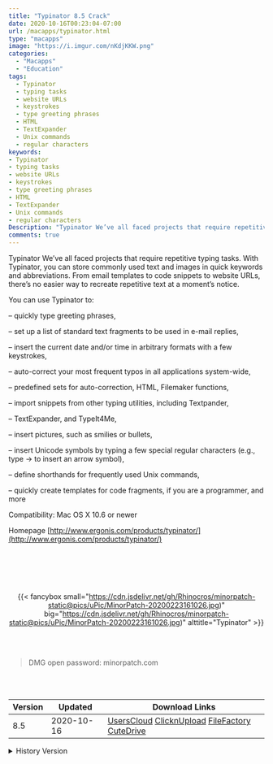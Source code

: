 ```yaml
---
title: "Typinator 8.5 Crack"
date: 2020-10-16T00:23:04-07:00
url: /macapps/typinator.html
type: "macapps"
image: "https://i.imgur.com/nKdjKKW.png"
categories:
  - "Macapps"
  - "Education"
tags:
  - Typinator
  - typing tasks
  - website URLs
  - keystrokes
  - type greeting phrases
  - HTML
  - TextExpander
  - Unix commands
  - regular characters
keywords:
- Typinator
- typing tasks
- website URLs
- keystrokes
- type greeting phrases
- HTML
- TextExpander
- Unix commands
- regular characters
Description: "Typinator We’ve all faced projects that require repetitive typing tasks. With Typinator, you can store commonly used text and images in quick keywords and abbreviations"
comments: true
---
```


Typinator We’ve all faced projects that require repetitive typing tasks. With Typinator, you can store commonly used text and images in quick keywords and abbreviations. From email templates to code snippets to website URLs, there’s no easier way to recreate repetitive text at a moment’s notice.

You can use Typinator to:

– quickly type greeting phrases,

– set up a list of standard text fragments to be used in e-mail replies,

– insert the current date and/or time in arbitrary formats with a few keystrokes,

– auto-correct your most frequent typos in all applications system-wide,

– predefined sets for auto-correction, HTML, Filemaker functions,

– import snippets from other typing utilities, including Textpander,

– TextExpander, and TypeIt4Me,

– insert pictures, such as smilies or bullets,

– insert Unicode symbols by typing a few special regular characters (e.g., type -> to insert an arrow symbol),

– define shorthands for frequently used Unix commands,

– quickly create templates for code fragments, if you are a programmer, and more

Compatibility: Mac OS X 10.6 or newer

Homepage [http://www.ergonis.com/products/typinator/](http://www.ergonis.com/products/typinator/)

<br/>
<br/>
<script async src="https://pagead2.googlesyndication.com/pagead/js/adsbygoogle.js"></script>
<ins class="adsbygoogle"
     style="display:block; text-align:center;"
     data-ad-layout="in-article"
     data-ad-format="fluid"
     data-ad-client="ca-pub-8746275014476192"
     data-ad-slot="5144997159"></ins>
<script>
     (adsbygoogle = window.adsbygoogle || []).push({});
</script>
<br/>
<br/>


<center>

{{< fancybox small="https://cdn.jsdelivr.net/gh/Rhinocros/minorpatch-static@pics/uPic/MinorPatch-20200223161026.jpg)" big="https://cdn.jsdelivr.net/gh/Rhinocros/minorpatch-static@pics/uPic/MinorPatch-20200223161026.jpg)" alttitle="Typinator" >}}

</center>

<br/>
<br/>


> DMG open password: minorpatch.com

<br/>

<br/>
<div id="history_version" class="history_version">

| Version | Updated | Download Links |
| ---- | ---- | ---- |
| 8.5 | 2020-10-16 | [UsersCloud](https://ouo.io/1AoXBE)   [ClicknUpload](https://ouo.io/ChDv9vv)   [FileFactory](https://ouo.io/VGyc8I)   [CuteDrive](https://ouo.io/M9Az0v6) |
<details>
<summary>History Version</summary>

| Version | Updated | Download Links |
| ---- | ---- | ---- |
| 8.3 | 2020-02-23 | [UsersCloud](https://ouo.io/D8ju5h)   [ClicknUpload](https://ouo.io/Nb2wX2)   [FileFactory](https://ouo.io/Lnc0IOh)   [CuteDrive](https://ouo.io/cbx9RHm) |
</details>

</div>
